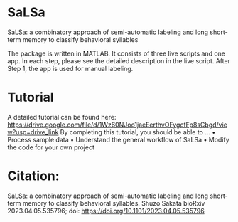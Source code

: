 # SaLSa
SaLSa: a combinatory approach of semi-automatic labeling and long short-term memory to classify behavioral syllables

The package is written in MATLAB. It consists of three live scripts and one app. In each step, please see the detailed description in the live script. After Step 1, the app is used for manual labeling.

# Tutorial
A detailed tutorial can be found here:
https://drive.google.com/file/d/1Wz60NJoo1jaeEerthvOFygcfFp8sCbgd/view?usp=drive_link
By completing this tutorial, you should be able to …
•	Process sample data
•	Understand the general workflow of SaLSa
•	Modify the code for your own project


# Citation:
SaLSa: a combinatory approach of semi-automatic labeling and long short-term memory to classify behavioral syllables.
Shuzo Sakata
bioRxiv 2023.04.05.535796; doi: https://doi.org/10.1101/2023.04.05.535796
